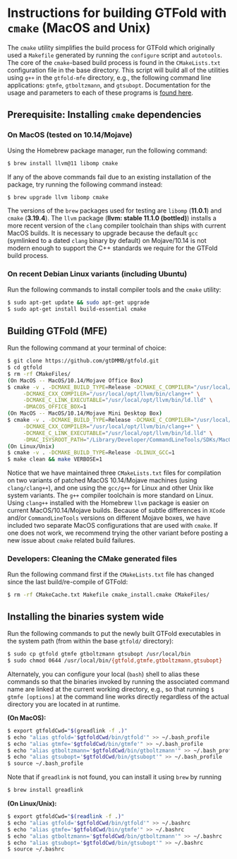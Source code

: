 # Instructions for building GTFold with ``cmake`` (MacOS and Unix)

The ``cmake`` utility simplifies the build process for GTFold which originally 
used a ``Makefile`` generated by running the ``configure`` script and ``autotools``. 
The core of the ``cmake``-based build process is found in the ``CMakeLists.txt`` 
configuration file in the base directory. This script will build all of the 
utilities using ``g++`` in the ``gtfold-mfe`` directory, e.g., the 
following command line applications: 
``gtmfe``, ``gtboltzmann``, and ``gtsubopt``. 
Documentation for the usage and parameters to each of these 
programs is [found here](http://gtfold.sourceforge.net/guide.html). 

## Prerequisite: Installing ``cmake`` dependencies

### On MacOS (tested on 10.14/Mojave)

Using the Homebrew package manager, run the following command:
```bash
$ brew install llvm@11 libomp cmake
```
If any of the above commands fail due to an existing installation of the 
package, try running the following command instead:
```bash
$ brew upgrade llvm libomp cmake
```
The versions of the ``brew`` packages used for testing are ``libomp`` (**11.0.1**) and 
``cmake`` (**3.19.4**). 
The ``llvm`` package (**llvm: stable 11.1.0 (bottled)**) 
installs a more recent version of the ``clang`` compiler 
toolchain than ships with current MacOS builds. It is necessary to upgrade because 
the default ``gcc`` (symlinked to a dated ``clang`` binary by default) on Mojave/10.14 
is not modern enough to support the C++ standards we require for the GTFold build process.

### On recent Debian Linux variants (including Ubuntu)

Run the following commands to install compiler tools and 
the ``cmake`` utility:
```bash
$ sudo apt-get update && sudo apt-get upgrade
$ sudo apt-get install build-essential cmake
```

## Building GTFold (MFE)

Run the following command at your terminal of choice:
```bash
$ git clone https://github.com/gtDMMB/gtfold.git
$ cd gtfold
$ rm -rf CMakeFiles/
(On MacOS -- MacOS/10.14/Mojave Office Box)
$ cmake -v . -DCMAKE_BUILD_TYPE=Release -DCMAKE_C_COMPILER="/usr/local/opt/llvm/bin/clang" \
     -DCMAKE_CXX_COMPILER="/usr/local/opt/llvm/bin/clang++" \
     -DCMAKE_C_LINK_EXECUTABLE="/usr/local/opt/llvm/bin/ld.lld" \
     -DMACOS_OFFICE_BOX=1
(On MacOS -- MacOS/10.14/Mojave Mini Desktop Box)
$ cmake -v . -DCMAKE_BUILD_TYPE=Release -DCMAKE_C_COMPILER="/usr/local/opt/llvm/bin/clang" \
     -DCMAKE_CXX_COMPILER="/usr/local/opt/llvm/bin/clang++" \
     -DCMAKE_C_LINK_EXECUTABLE="/usr/local/opt/llvm/bin/ld.lld" \
     -DMAC_ISYSROOT_PATH="/Library/Developer/CommandLineTools/SDKs/MacOSX10.14.sdk/usr" 
(On Linux/Unix)
$ cmake -v . -DCMAKE_BUILD_TYPE=Release -DLINUX_GCC=1
$ make clean && make VERBOSE=1
```
Notice that we have maintained three ``CMakeLists.txt`` files for compilation on two variants of patched 
MacOS 10.14/Mojave machines (using ``clang/clang++``), and one using the ``gcc/g++`` for Linux and other 
Unix like system variants. The ``g++`` compiler toolchain is more standard on Linux. 
Using ``clang++`` installed with the Homebrew ``llvm`` package is easier on current MacOS/10.14/Mojave builds. 
Because of subtle differences in ``XCode`` and/or ``CommandLineTools`` versions on different Mojave boxes, 
we have included two separate MacOS configurations that are used with ``cmake``. If one does not work, we 
recommend trying the other variant before posting a new issue about ``cmake`` related build failures.

### Developers: Cleaning the CMake generated files

Run the following command first if the ``CMakeLists.txt`` file has changed since the last 
build/re-compile of GTFold:
```bash
$ rm -rf CMakeCache.txt Makefile cmake_install.cmake CMakeFiles/
```

## Installing the binaries system wide

Run the following commands to put the newly built GTFold 
executables in the system path (from within the base ``gtfold/`` directory):
```bash
$ sudo cp gtfold gtmfe gtboltzmann gtsubopt /usr/local/bin
$ sudo chmod 0644 /usr/local/bin/{gtfold,gtmfe,gtboltzmann,gtsubopt}
```
Alternately, you can configure your local (``bash``) shell to alias these 
commands so that the binaries invoked by running the associated command name 
are linked at the current working directory, e.g., so that running 
``$ gtmfe [options]`` at the command line works directly regardless of the 
actual directory you are located in at runtime.

**(On MacOS):**
```bash
$ export gtfoldCwd="$(greadlink -f .)"
$ echo "alias gtfold='$gtfoldCwd/bin/gtfold'" >> ~/.bash_profile
$ echo "alias gtmfe='$gtfoldCwd/bin/gtmfe'" >> ~/.bash_profile
$ echo "alias gtboltzmann='$gtfoldCwd/bin/gtboltzmann'" >> ~/.bash_profile
$ echo "alias gtsubopt='$gtfoldCwd/bin/gtsubopt'" >> ~/.bash_profile
$ source ~/.bash_profile
```
Note that if ``greadlink`` is not found, you can install it using ``brew`` by running 
```bash
$ brew install greadlink
```
**(On Linux/Unix):**
```bash
$ export gtfoldCwd="$(readlink -f .)"
$ echo "alias gtfold='$gtfoldCwd/bin/gtfold'" >> ~/.bashrc
$ echo "alias gtmfe='$gtfoldCwd/bin/gtmfe'" >> ~/.bashrc
$ echo "alias gtboltzmann='$gtfoldCwd/bin/gtboltzmann'" >> ~/.bashrc
$ echo "alias gtsubopt='$gtfoldCwd/bin/gtsubopt'" >> ~/.bashrc
$ source ~/.bashrc
```
